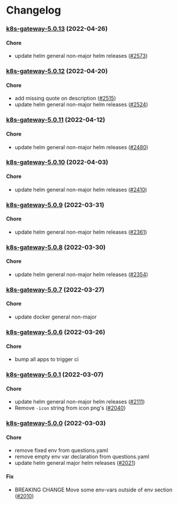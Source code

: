 # Changelog<br>


<a name="k8s-gateway-5.0.13"></a>
### [k8s-gateway-5.0.13](https://github.com/truecharts/apps/compare/k8s-gateway-5.0.12...k8s-gateway-5.0.13) (2022-04-26)

#### Chore

* update helm general non-major helm releases ([#2573](https://github.com/truecharts/apps/issues/2573))



<a name="k8s-gateway-5.0.12"></a>
### [k8s-gateway-5.0.12](https://github.com/truecharts/apps/compare/k8s-gateway-5.0.11...k8s-gateway-5.0.12) (2022-04-20)

#### Chore

* add missing quote on description ([#2515](https://github.com/truecharts/apps/issues/2515))
* update helm general non-major helm releases ([#2524](https://github.com/truecharts/apps/issues/2524))



<a name="k8s-gateway-5.0.11"></a>
### [k8s-gateway-5.0.11](https://github.com/truecharts/apps/compare/k8s-gateway-5.0.10...k8s-gateway-5.0.11) (2022-04-12)

#### Chore

* update helm general non-major helm releases ([#2480](https://github.com/truecharts/apps/issues/2480))



<a name="k8s-gateway-5.0.10"></a>
### [k8s-gateway-5.0.10](https://github.com/truecharts/apps/compare/k8s-gateway-5.0.9...k8s-gateway-5.0.10) (2022-04-03)

#### Chore

* update helm general non-major helm releases ([#2410](https://github.com/truecharts/apps/issues/2410))



<a name="k8s-gateway-5.0.9"></a>
### [k8s-gateway-5.0.9](https://github.com/truecharts/apps/compare/k8s-gateway-5.0.8...k8s-gateway-5.0.9) (2022-03-31)

#### Chore

* update helm general non-major helm releases ([#2361](https://github.com/truecharts/apps/issues/2361))



<a name="k8s-gateway-5.0.8"></a>
### [k8s-gateway-5.0.8](https://github.com/truecharts/apps/compare/k8s-gateway-5.0.7...k8s-gateway-5.0.8) (2022-03-30)

#### Chore

* update helm general non-major helm releases ([#2354](https://github.com/truecharts/apps/issues/2354))



<a name="k8s-gateway-5.0.7"></a>
### [k8s-gateway-5.0.7](https://github.com/truecharts/apps/compare/k8s-gateway-5.0.6...k8s-gateway-5.0.7) (2022-03-27)

#### Chore

* update docker general non-major



<a name="k8s-gateway-5.0.6"></a>
### [k8s-gateway-5.0.6](https://github.com/truecharts/apps/compare/k8s-gateway-5.0.5...k8s-gateway-5.0.6) (2022-03-26)

#### Chore

* bump all apps to trigger ci



<a name="k8s-gateway-5.0.1"></a>
### [k8s-gateway-5.0.1](https://github.com/truecharts/apps/compare/k8s-gateway-5.0.0...k8s-gateway-5.0.1) (2022-03-07)

#### Chore

* update helm general non-major helm releases ([#2111](https://github.com/truecharts/apps/issues/2111))
* Remove `-icon` string from icon png's ([#2040](https://github.com/truecharts/apps/issues/2040))



<a name="k8s-gateway-5.0.0"></a>
### [k8s-gateway-5.0.0](https://github.com/truecharts/apps/compare/k8s-gateway-4.0.44...k8s-gateway-5.0.0) (2022-03-03)

#### Chore

* remove fixed env from questions.yaml
* remove empty env var declaration from questions.yaml
* update helm general major helm releases ([#2021](https://github.com/truecharts/apps/issues/2021))

#### Fix

* BREAKING CHANGE Move some env-vars outside of env section ([#2010](https://github.com/truecharts/apps/issues/2010))


